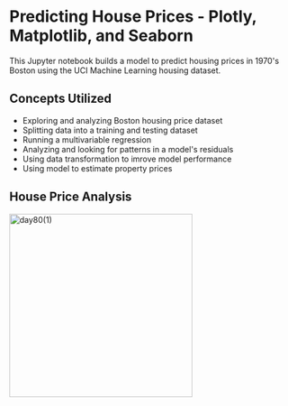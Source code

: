 # Predicting House Prices - Plotly, Matplotlib, and Seaborn
This Jupyter notebook builds a model to predict housing prices in 1970's Boston using the UCI Machine Learning housing dataset. 

## Concepts Utilized
- Exploring and analyzing Boston housing price dataset
- Splitting data into a training and testing dataset
- Running a multivariable regression
- Analyzing and looking for patterns in a model's residuals
- Using data transformation to imrove model performance
- Using model to estimate property prices
  
## House Price Analysis
<img width="325" alt="day80(1)" src="https://user-images.githubusercontent.com/98851253/168121216-78c20207-e0a4-461a-8d65-b3db48b64a8d.png">
